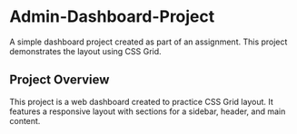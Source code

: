 # Admin-Dashboard-Project
A simple dashboard project created as part of an assignment. This project demonstrates the layout using CSS Grid.

## Project Overview
This project is a web dashboard created to practice CSS Grid layout. It features a responsive layout with sections for a sidebar, header, and main content.

